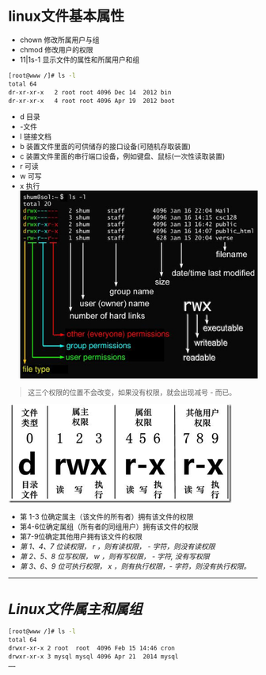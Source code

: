 # linux文件基本属性
 - chown 修改所属用户与组
 - chmod 修改用户的权限
 - 11|1s-1 显示文件的属性和所属用户和组


```bash
[root@www /]# ls -l
total 64
dr-xr-xr-x   2 root root 4096 Dec 14  2012 bin
dr-xr-xr-x   4 root root 4096 Apr 19  2012 boot
```
- d 目录
- -文件
- l 链接文档
- b 装置文件里面的可供储存的接口设备(可随机存取装置)
- c 装置文件里面的串行端口设备，例如键盘、鼠标(一次性读取装置)
- r 可读
- w 可写
- x 执行
![alt text](image-1.png)
>这三个权限的位置不会改变，如果没有权限，就会出现减号 - 而已。

![alt text](image-4.png)

- 第 1-3 位确定属主（该文件的所有者）拥有该文件的权限
- 第4-6位确定属组（所有者的同组用户）拥有该文件的权限
- 第7-9位确定其他用户拥有该文件的权限
- *第 1、4、7 位读权限， r ，则有读权限， - 字符，则没有读权限*
- *第 2、5、8 位写权限， w ，则有写权限， - 字符, 没有写权限*
- *第 3、6、9 位可执行权限， x ，则有执行权限，- 字符，则没有执行权限。*
***
# ***Linux文件属主和属组***
```bash
[root@www /]# ls -l
total 64
drwxr-xr-x 2 root  root  4096 Feb 15 14:46 cron
drwxr-xr-x 3 mysql mysql 4096 Apr 21  2014 mysql
……
```
